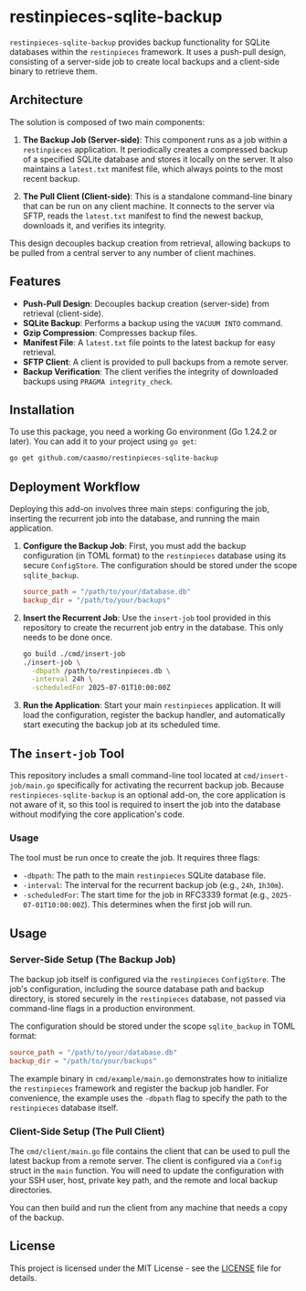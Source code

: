# restinpieces-sqlite-backup

`restinpieces-sqlite-backup` provides backup functionality for SQLite databases within the `restinpieces` framework. It uses a push-pull design, consisting of a server-side job to create local backups and a client-side binary to retrieve them.

## Architecture

The solution is composed of two main components:

1.  **The Backup Job (Server-side)**: This component runs as a job within a `restinpieces` application. It periodically creates a compressed backup of a specified SQLite database and stores it locally on the server. It also maintains a `latest.txt` manifest file, which always points to the most recent backup.

2.  **The Pull Client (Client-side)**: This is a standalone command-line binary that can be run on any client machine. It connects to the server via SFTP, reads the `latest.txt` manifest to find the newest backup, downloads it, and verifies its integrity.

This design decouples backup creation from retrieval, allowing backups to be pulled from a central server to any number of client machines.

## Features

-   **Push-Pull Design**: Decouples backup creation (server-side) from retrieval (client-side).
-   **SQLite Backup**: Performs a backup using the `VACUUM INTO` command.
-   **Gzip Compression**: Compresses backup files.
-   **Manifest File**: A `latest.txt` file points to the latest backup for easy retrieval.
-   **SFTP Client**: A client is provided to pull backups from a remote server.
-   **Backup Verification**: The client verifies the integrity of downloaded backups using `PRAGMA integrity_check`.

## Installation

To use this package, you need a working Go environment (Go 1.24.2 or later). You can add it to your project using `go get`:

```bash
go get github.com/caasmo/restinpieces-sqlite-backup
```

## Deployment Workflow

Deploying this add-on involves three main steps: configuring the job, inserting the recurrent job into the database, and running the main application.

1.  **Configure the Backup Job**: First, you must add the backup configuration (in TOML format) to the `restinpieces` database using its secure `ConfigStore`. The configuration should be stored under the scope `sqlite_backup`.
    ```toml
    source_path = "/path/to/your/database.db"
    backup_dir = "/path/to/your/backups"
    ```

2.  **Insert the Recurrent Job**: Use the `insert-job` tool provided in this repository to create the recurrent job entry in the database. This only needs to be done once.
    ```bash
    go build ./cmd/insert-job
    ./insert-job \
      -dbpath /path/to/restinpieces.db \
      -interval 24h \
      -scheduledFor 2025-07-01T10:00:00Z
    ```

3.  **Run the Application**: Start your main `restinpieces` application. It will load the configuration, register the backup handler, and automatically start executing the backup job at its scheduled time.

## The `insert-job` Tool

This repository includes a small command-line tool located at `cmd/insert-job/main.go` specifically for activating the recurrent backup job. Because `restinpieces-sqlite-backup` is an optional add-on, the core application is not aware of it, so this tool is required to insert the job into the database without modifying the core application's code.

### Usage

The tool must be run once to create the job. It requires three flags:

-   `-dbpath`: The path to the main `restinpieces` SQLite database file.
-   `-interval`: The interval for the recurrent backup job (e.g., `24h`, `1h30m`).
-   `-scheduledFor`: The start time for the job in RFC3339 format (e.g., `2025-07-01T10:00:00Z`). This determines when the first job will run.

## Usage

### Server-Side Setup (The Backup Job)

The backup job itself is configured via the `restinpieces` `ConfigStore`. The job's configuration, including the source database path and backup directory, is stored securely in the `restinpieces` database, not passed via command-line flags in a production environment.

The configuration should be stored under the scope `sqlite_backup` in TOML format:

```toml
source_path = "/path/to/your/database.db"
backup_dir = "/path/to/your/backups"
```

The example binary in `cmd/example/main.go` demonstrates how to initialize the `restinpieces` framework and register the backup job handler. For convenience, the example uses the `-dbpath` flag to specify the path to the `restinpieces` database itself.

### Client-Side Setup (The Pull Client)

The `cmd/client/main.go` file contains the client that can be used to pull the latest backup from a remote server. The client is configured via a `Config` struct in the `main` function. You will need to update the configuration with your SSH user, host, private key path, and the remote and local backup directories.

You can then build and run the client from any machine that needs a copy of the backup.


## License

This project is licensed under the MIT License - see the [LICENSE](LICENSE) file for details.